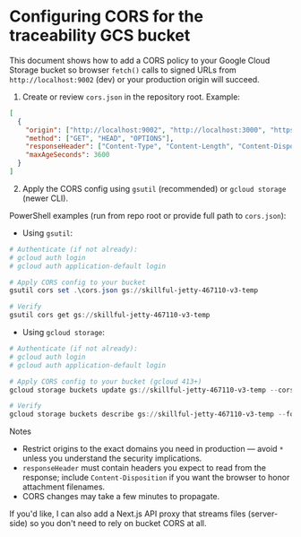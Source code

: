 # Configuring CORS for the traceability GCS bucket

This document shows how to add a CORS policy to your Google Cloud Storage bucket so browser `fetch()` calls to signed URLs from `http://localhost:9002` (dev) or your production origin will succeed.

1) Create or review `cors.json` in the repository root. Example:

```json
[
  {
    "origin": ["http://localhost:9002", "http://localhost:3000", "https://your-production-domain.com"],
    "method": ["GET", "HEAD", "OPTIONS"],
    "responseHeader": ["Content-Type", "Content-Length", "Content-Disposition", "x-goog-meta-*"],
    "maxAgeSeconds": 3600
  }
]
```

2) Apply the CORS config using `gsutil` (recommended) or `gcloud storage` (newer CLI).

PowerShell examples (run from repo root or provide full path to `cors.json`):

- Using `gsutil`:

```powershell
# Authenticate (if not already):
# gcloud auth login
# gcloud auth application-default login

# Apply CORS config to your bucket
gsutil cors set .\cors.json gs://skillful-jetty-467110-v3-temp

# Verify
gsutil cors get gs://skillful-jetty-467110-v3-temp
```

- Using `gcloud storage`:

```powershell
# Authenticate (if not already):
# gcloud auth login
# gcloud auth application-default login

# Apply CORS config to your bucket (gcloud 413+)
gcloud storage buckets update gs://skillful-jetty-467110-v3-temp --cors-file=.\cors.json

# Verify
gcloud storage buckets describe gs://skillful-jetty-467110-v3-temp --format="json(cors)"
```

Notes
- Restrict origins to the exact domains you need in production — avoid `*` unless you understand the security implications.
- `responseHeader` must contain headers you expect to read from the response; include `Content-Disposition` if you want the browser to honor attachment filenames.
- CORS changes may take a few minutes to propagate.

If you'd like, I can also add a Next.js API proxy that streams files (server-side) so you don't need to rely on bucket CORS at all.
